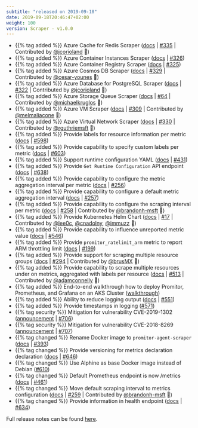 ```yaml
---
subtitle: "released on 2019-09-18"
date: 2019-09-18T20:46:47+02:00
weight: 100 
version: Scraper - v1.0.0
---
```


- {{% tag added %}} Azure Cache for Redis Scraper
([docs](https://docs.promitor.io/configuration/v1.x/metrics/redis-cache) | [#335](https://github.com/tomkerkhove/promitor/issues/335)
 | Contributed by [@jcorioland](https://github.com/jcorioland) 🎉)
- {{% tag added %}} Azure Container Instances Scraper ([docs](https://docs.promitor.io/configuration/v1.x/metrics/container-instances)
 | [#326](https://github.com/tomkerkhove/promitor/issues/326))
- {{% tag added %}} Azure Container Registry Scraper ([docs](https://docs.promitor.io/configuration/v1.x/metrics/container-registry)
 | [#325](https://github.com/tomkerkhove/promitor/issues/325))
- {{% tag added %}} Azure Cosmos DB Scraper ([docs](https://docs.promitor.io/configuration/v1.x/metrics/cosmos-db) | [#329](https://github.com/tomkerkhove/promitor/issues/329)
 | Contributed by [@cesar-younes](https://github.com/cesar-younes) 🎉)
- {{% tag added %}} Azure Database for PostgreSQL Scraper ([docs](https://docs.promitor.io/configuration/v1.x/metrics/postgresql)
 | [#322](https://github.com/tomkerkhove/promitor/issues/322)
 | Contributed by [@jcorioland](https://github.com/jcorioland) 🎉)
- {{% tag added %}} Azure Storage Queue Scraper ([docs](https://docs.promitor.io/configuration/v1.x/metrics/storage-queue)
 | [#64](https://github.com/tomkerkhove/promitor/issues/64)
 | Contributed by [@michaelkruglos](https://github.com/michaelkruglos) 🎉)
- {{% tag added %}} Azure VM Scraper ([docs](https://docs.promitor.io/configuration/v1.x/metrics/virtual-machine) | [#309](https://github.com/tomkerkhove/promitor/issues/309)
 | Contributed by [@melmaliacone](https://github.com/melmaliacone) 🎉)
- {{% tag added %}} Azure Virtual Network Scraper ([docs](https://docs.promitor.io/configuration/v1.x/metrics/network-interface)
 | [#330](https://github.com/tomkerkhove/promitor/issues/330)
 | Contributed by [@rguthriemsft](https://github.com/rguthriemsft) 🎉)
- {{% tag added %}} Provide labels for resource information per metric ([docs](https://docs.promitor.io/metrics/labels)
 | [#598](https://github.com/tomkerkhove/promitor/issues/598))
- {{% tag added %}} Provide capability to specify custom labels per metric ([docs](https://docs.promitor.io/metrics/labels)
 | [#603](https://github.com/tomkerkhove/promitor/issues/603))
- {{% tag added %}} Support runtime configuration YAML ([docs](https://docs.promitor.io/configuration/v1.x/runtime) | [#431](https://github.com/tomkerkhove/promitor/issues/431))
- {{% tag added %}} Provide `Get Runtime Configuration` API endpoint ([docs](https://docs.promitor.io/operations/#configuration-rest-apis)
 | [#638](https://github.com/tomkerkhove/promitor/issues/638))
- {{% tag added %}} Provide capability to configure the metric aggregation interval per metric ([docs](https://docs.promitor.io/configuration/v1.x/metrics/)
 | [#256](https://github.com/tomkerkhove/promitor/issues/256))
- {{% tag added %}} Provide capability to configure a default metric aggregation interval ([docs](https://docs.promitor.io/configuration/v1.x/metrics/)
 | [#257](https://github.com/tomkerkhove/promitor/issues/257))
- {{% tag added %}} Provide capability to configure the scraping interval per metric ([docs](https://docs.promitor.io/configuration/v1.x/metrics/)
 | [#258](https://github.com/tomkerkhove/promitor/issues/258)
 | Contributed by [@brandonh-msft](https://github.com/brandonh-msft) 🎉)
- {{% tag added %}} Provide Kubernetes Helm Chart ([docs](https://docs.promitor.io/deployment/#getting-the-helm-chart)
 | [#17](https://github.com/tomkerkhove/promitor/issues/17) | Contributed by [@lee0c](https://github.com/lee0c),
 [@cnadolny](https://github.com/cnadolny), [@immuzz](https://github.com/immuzz) 🎉)
- {{% tag added %}} Provide capability to influence unreported metric value ([docs](https://docs.promitor.io/configuration/v1.x/runtime#prometheus-scraping-endpoint)
 | [#546](https://github.com/tomkerkhove/promitor/issues/546))
- {{% tag added %}} Provide `promitor_ratelimit_arm` metric to report ARM throttling limit ([docs](https://docs.promitor.io/operations/#azure-resource-manager-api---consumption--throttling)
 | [#199](https://github.com/tomkerkhove/promitor/issues/199))
- {{% tag added %}} Provide support for scraping multiple resource groups ([docs](https://docs.promitor.io/configuration/v1.x/metrics/)
 | [#294](https://github.com/tomkerkhove/promitor/issues/294)
 | Contributed by [@brusMX](https://github.com/brusMX) 🎉)
- {{% tag added %}} Provide capability to scrape multiple resources under on metrics, aggregated with labels per resource
 ([docs](https://docs.promitor.io/configuration/v1.x/metrics/)
 | [#513](https://github.com/tomkerkhove/promitor/issues/513)
 | Contributed by [@adamconnelly](https://github.com/adamconnelly) 🎉)
- {{% tag added %}} End-to-end walkthrough how to deploy Promitor, Prometheus, and Grafana on an AKS Cluster ([walkthrough](https://docs.promitor.io/walkthrough/))
- {{% tag added %}} Ability to reduce logging output ([docs](https://docs.promitor.io/configuration/v1.x/runtime#telemetry)
 | [#551](https://github.com/tomkerkhove/promitor/issues/551))
- {{% tag added %}} Provide timestamps in logging ([#571](https://github.com/tomkerkhove/promitor/issues/571))
- {{% tag security %}} Mitigation for vulnerability CVE-2019-1302 ([announcement](https://github.com/aspnet/Announcements/issues/384)
 | [#706](https://github.com/tomkerkhove/promitor/issues/706))
- {{% tag security %}} Mitigation for vulnerability CVE-2018-8269 ([announcement](https://github.com/aspnet/Announcements/issues/385)
 | [#707](https://github.com/tomkerkhove/promitor/issues/707))
- {{% tag changed %}} Rename Docker image to `promitor-agent-scraper` ([docs](https://docs.promitor.io/deployment/#docker)
 | [#393](https://github.com/tomkerkhove/promitor/issues/393))
- {{% tag changed %}} Provide versioning for metrics declaration declaration ([docs](https://docs.promitor.io/configuration/v1.x/metrics/#general-declaration)
 | [#646](https://github.com/tomkerkhove/promitor/issues/646))
- {{% tag changed %}} Use Alphine as base Docker image instead of Debian ([#610](https://github.com/tomkerkhove/promitor/issues/610))
- {{% tag changed %}} Default Prometheus endpoint is now /metrics ([docs](https://docs.promitor.io/configuration/v1.x/runtime#prometheus-scraping-endpoint)
 | [#461](https://github.com/tomkerkhove/promitor/issues/461))
- {{% tag changed %}} Move default scraping interval to metrics configuration ([docs](https://docs.promitor.io/configuration/v1.x/metrics/#metric-defaults)
 | [#259](https://github.com/tomkerkhove/promitor/issues/259)
 | Contributed by [@brandonh-msft](https://github.com/brandonh-msft) 🎉)
- {{% tag changed %}} Provide information in health endpoint ([docs](https://docs.promitor.io/operations/#health) | [#634](https://github.com/tomkerkhove/promitor/issues/634))

Full release notes can be found [here](https://github.com/tomkerkhove/promitor/releases/tag/1.0.0).
